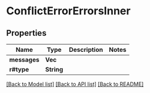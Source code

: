 # ConflictErrorErrorsInner

## Properties

Name | Type | Description | Notes
------------ | ------------- | ------------- | -------------
**messages** | **Vec<String>** |  | 
**r#type** | **String** |  | 

[[Back to Model list]](../README.md#documentation-for-models) [[Back to API list]](../README.md#documentation-for-api-endpoints) [[Back to README]](../README.md)


